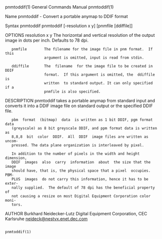 pnmtoddif(1)               General Commands Manual               pnmtoddif(1)

Name
       pnmtoddif - Convert a portable anymap to DDIF format

Syntax
       pnmtoddif pnmtoddif [-resolution x y] [pnmfile [ddiffile]]

OPTIONS
       resolution x y The  horizontal  and  vertical resolution of the output
                      image in dots per inch. Defaults to 78 dpi.

       pnmfile        The filename for the image file in pnm format.  If this
                      argument is omitted, input is read from stdin.

       ddiffile       The  filename  for the image file to be created in DDIF
                      format.  If this argument is omitted, the  ddiffile  is
                      written  to standard output. It can only specified if a
                      pnmfile is also specified.

DESCRIPTION
       pnmtoddif takes a portable anymap from standard input and converts  it
       into a DDIF image file on standard output or the specified DDIF file.

       pbm  format  (bitmap)  data  is written as 1 bit DDIF, pgm format data
       (greyscale) as 8 bit greyscale DDIF, and ppm format data is written as
       8,8,8  bit  color  DDIF.  All  DDIF  image files are written as uncom‐
       pressed. The data plane organization is interleaved by pixel.

       In addition to the number of pixels in the width and height dimension,
       DDIF  images  also  carry  information  about  the size that the image
       should have, that is, the physical space that a pixel  occupies.  PBM‐
       PLUS  images  do not carry this information, hence it has to be exter‐
       nally supplied.  The default of 78 dpi has the beneficial property  of
       not causing a resize on most Digital Equipment Corporation color moni‐
       tors.

AUTHOR
       Burkhard Neidecker-Lutz
       Digital Equipment Corporation, CEC Karlsruhe
       neideck@nestvx.enet.dec.com

                                                                 pnmtoddif(1)
